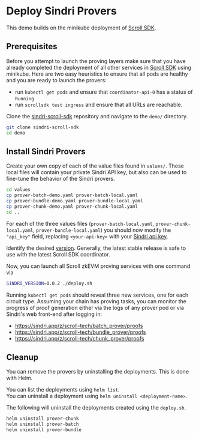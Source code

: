 # Deploy Sindri Provers

This demo builds on the minikube deployment of [Scroll SDK](https://docs.scroll.xyz/en/sdk/guides/devnet-deployment/).


## Prerequisites

Before you attempt to launch the proving layers make sure that you have already completed the deployment of all other services in [Scroll SDK](https://docs.scroll.xyz/en/sdk/guides/devnet-deployment/) using minikube.
Here are two easy heuristics to ensure that all pods are healthy and you are ready to launch the provers:
* run `kubectl get pods` and ensure that `coordinator-api-0` has a status of `Running` 
* run `scrollsdk test ingress` and ensure that all URLs are reachable.

Clone the [sindri-scroll-sdk](https://github.com/Sindri-Labs/sindri-scroll-sdk) repository and navigate to the `demo/` directory.
```bash
git clone sindri-scroll-sdk
cd demo
```


## Install Sindri Provers

Create your own copy of each of the value files found in `values/`.
These local files will contain your private Sindri API key, but also can be used to fine-tune the behavior of the Sindri provers.
```bash
cd values
cp prover-batch-demo.yaml prover-batch-local.yaml
cp prover-bundle-demo.yaml prover-bundle-local.yaml
cp prover-chunk-demo.yaml prover-chunk-local.yaml
cd ..
```

For each of the three values files (`prover-batch-local.yaml`, `prover-chunk-local.yaml`, `prover-bundle-local.yaml`) you should now modify the `"api_key"` field, replacing `<your-api-key>` with your [Sindri api key](https://sindri.app/z/me/page/settings/api-keys).

Identify the desired [version](https://github.com/Sindri-Labs/sindri-scroll-sdk/pkgs/container/sindri-scroll-sdk%2Fhelm%2Fscroll-proving-sindri).
Generally, the latest stable release is safe to use with the latest Scroll SDK coordinator.

Now, you can launch all Scroll zkEVM proving services with one command via 
   ```bash
   SINDRI_VERSION=0.0.2 ./deploy.sh
   ```
Running `kubectl get pods` should reveal three new services, one for each circuit type.
Assuming your chain has proving tasks, you can monitor the progress of proof generation either via the logs of any prover pod or via Sindri's web front-end after logging in:
* https://sindri.app/z/scroll-tech/batch_prover/proofs
* https://sindri.app/z/scroll-tech/bundle_prover/proofs
* https://sindri.app/z/scroll-tech/chunk_prover/proofs

## Cleanup

You can remove the provers by uninstalling the deployments.
This is done with Helm.  

You can list the deployments using `helm list`.  
You can uninstall a deployment using `helm uninstall <deployment-name>`.  

The following will uninstall the deployments created using the `deploy.sh`.  

```bash
helm uninstall prover-chunk
helm uninstall prover-batch
helm uninstall prover-bundle
```
